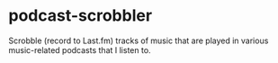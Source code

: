 # podcast-scrobbler
Scrobble (record to Last.fm) tracks of music that are played in various music-related podcasts that I listen to.
